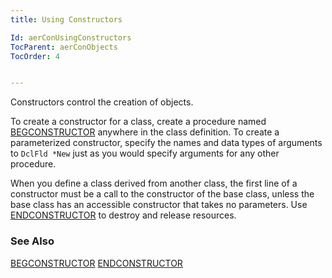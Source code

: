 ```yaml
---
title: Using Constructors

Id: aerConUsingConstructors
TocParent: aerConObjects
TocOrder: 4


---
```


Constructors control the creation of objects.

To create a constructor for a class, create a procedure named [BEGCONSTRUCTOR](BEGCONSTRUCTOR.html) anywhere in the class definition. To create a parameterized constructor, specify the names and data types of arguments to ```DclFld *New``` just as you would specify arguments for any other procedure. 

When you define a class derived from another class, the first line of a constructor must be a call to the constructor of the base class, unless the base class has an accessible constructor that takes no parameters. Use [ENDCONSTRUCTOR](ENDCONSTRUCTOR.html)  to destroy and release resources. 

### See Also
[BEGCONSTRUCTOR](BEGCONSTRUCTOR.html)
[ENDCONSTRUCTOR](ENDCONSTRUCTOR.html)  
